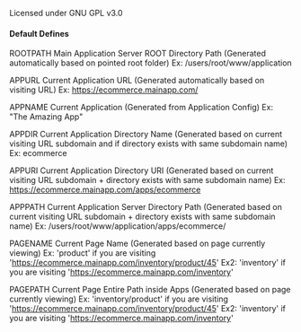 Licensed under GNU GPL v3.0

#### Default Defines
ROOTPATH
Main Application Server ROOT Directory Path
(Generated automatically based on pointed root folder)
Ex: /users/root/www/application

APPURL
Current Application URL
(Generated automatically based on visiting URL)
Ex: https://ecommerce.mainapp.com/

APPNAME
Current Application
(Generated from Application Config)
Ex: "The Amazing App"

APPDIR
Current Application Directory Name
(Generated based on current visiting URL subdomain and if directory exists with same subdomain name)
Ex: ecommerce

APPURI
Current Application Directory URI
(Generated based on current visiting URL subdomain + directory exists with same subdomain name)
Ex: https://ecommerce.mainapp.com/apps/ecommerce

APPPATH
Current Application Server Directory Path
(Generated based on current visiting URL subdomain + directory exists with same subdomain name)
Ex: /users/root/www/application/apps/ecommerce/

PAGENAME
Current Page Name
(Generated based on page currently viewing)
Ex: 'product' if you are visiting 'https://ecommerce.mainapp.com/inventory/product/45'
Ex2: 'inventory' if you are visiting 'https://ecommerce.mainapp.com/inventory'

PAGEPATH
Current Page Entire Path inside Apps
(Generated based on page currently viewing)
Ex: 'inventory/product' if you are visiting 'https://ecommerce.mainapp.com/inventory/product/45'
Ex2: 'inventory' if you are visiting 'https://ecommerce.mainapp.com/inventory'
